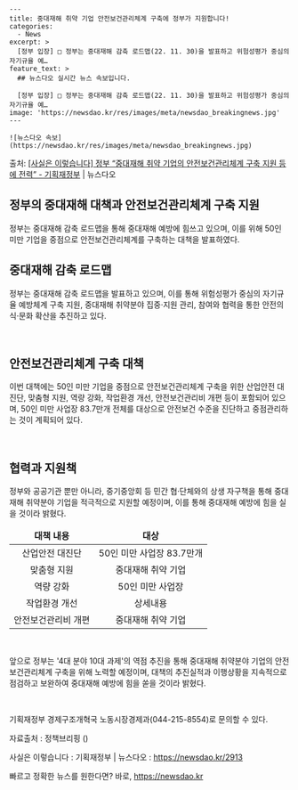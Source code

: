     ---
    title: 중대재해 취약 기업 안전보건관리체계 구축에 정부가 지원합니다!
    categories:
      - News
    excerpt: >
      [정부 입장] □ 정부는 중대재해 감축 로드맵(22. 11. 30)을 발표하고 위험성평가 중심의 자기규율 예…
    feature_text: >
      ## 뉴스다오 실시간 뉴스 속보입니다.
    
      [정부 입장] □ 정부는 중대재해 감축 로드맵(22. 11. 30)을 발표하고 위험성평가 중심의 자기규율 예…
    image: 'https://newsdao.kr/res/images/meta/newsdao_breakingnews.jpg'
    ---
    
    ![뉴스다오 속보](https://newsdao.kr/res/images/meta/newsdao_breakingnews.jpg)

<p>출처: <a href="https://newsdao.kr/2913" rel="dofollow">[사실은 이렇습니다] 정부 “중대재해 취약 기업의 안전보건관리체계 구축 지원 등에 전력” - 기획재정부</a> | 뉴스다오</p>

<h2>정부의 중대재해 대책과 안전보건관리체계 구축 지원</h2>

<p data-ke-size="size16">정부는 중대재해 감축 로드맵을 통해 중대재해 예방에 힘쓰고 있으며, 이를 위해 50인 미만 기업을 중점으로 안전보건관리체계를 구축하는 대책을 발표하였다.</p>

<h2 data-ke-size="size26">중대재해 감축 로드맵</h2>

<p data-ke-size="size16">정부는 중대재해 감축 로드맵을 발표하고 있으며, 이를 통해 위험성평가 중심의 자기규율 예방체계 구축 지원, 중대재해 취약분야 집중·지원 관리, 참여와 협력을 통한 안전의식·문화 확산을 추진하고 있다.</p>

<p data-ke-size="size16">&nbsp;</p>

<h2 data-ke-size="size26">안전보건관리체계 구축 대책</h2>

<p data-ke-size="size16">이번 대책에는 50인 미만 기업을 중점으로 안전보건관리체계 구축을 위한 산업안전 대진단, 맞춤형 지원, 역량 강화, 작업환경 개선, 안전보건관리비 개편 등이 포함되어 있으며, 50인 미만 사업장 83.7만개 전체를 대상으로 안전보건 수준을 진단하고 중점관리하는 것이 계획되어 있다.</p>

<p data-ke-size="size16">&nbsp;</p>

<h2 data-ke-size="size26">협력과 지원책</h2>

<p data-ke-size="size16">정부와 공공기관 뿐만 아니라, 중기중앙회 등 민간 협·단체와의 상생 자구책을 통해 중대재해 취약분야 기업을 적극적으로 지원할 예정이며, 이를 통해 중대재해 예방에 힘을 실을 것이라 밝혔다.</p>

<table>
	<thead>
		<tr>
			<td style="text-align: center; height: 17px;"><b>대책 내용</b></td>
			<td style="text-align: center; height: 17px;"><b>대상</b></td>
		</tr>
	</thead>
	<tbody>
		<tr>
			<td style="text-align: center; height: 17px;">산업안전 대진단</td>
			<td style="text-align: center; height: 17px;">50인 미만 사업장 83.7만개</td>
		</tr>
		<tr>
			<td style="text-align: center; height: 17px;">맞춤형 지원</td>
			<td style="text-align: center; height: 17px;">중대재해 취약 기업</td>
		</tr>
		<tr>
			<td style="text-align: center; height: 17px;">역량 강화</td>
			<td style="text-align: center; height: 17px;">50인 미만 사업장</td>
		</tr>
		<tr>
			<td style="text-align: center; height: 17px;">작업환경 개선</td>
			<td style="text-align: center; height: 17px;">상세내용</td>
		</tr>
		<tr>
			<td style="text-align: center; height: 17px;">안전보건관리비 개편</td>
			<td style="text-align: center; height: 17px;">중대재해 취약 기업</td>
		</tr>
	</tbody>
</table>

<p data-ke-size="size16">&nbsp;</p>

<p data-ke-size="size16">앞으로 정부는 '4대 분야 10대 과제'의 역점 추진을 통해 중대재해 취약분야 기업의 안전보건관리체계 구축을 위해 노력할 예정이며, 대책의 추진실적과 이행상황을 지속적으로 점검하고 보완하여 중대재해 예방에 힘을 쏟을 것이라 밝혔다.</p>

<p data-ke-size="size16">&nbsp;</p>

<p data-ke-size="size16">기획재정부 경제구조개혁국 노동시장경제과(044-215-8554)로 문의할 수 있다.</p>

<p data-ke-size="size16">자료출처 : 정책브리핑 ()</p>

<p data-ke-size="size16">사실은 이렇습니다 : 기획재정부 | 뉴스다오 : <a href="https://newsdao.kr/2913">https://newsdao.kr/2913</a></p> 

빠르고 정확한 뉴스를 원한다면? 바로, <a href="https://newsdao.kr" rel="dofollow">https://newsdao.kr</a>


    
